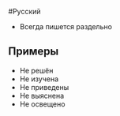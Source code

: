 #Русский 
- Всегда пишется раздельно 
## Примеры 
- Не решён 
- Не изучена
- Не приведены
- Не выяснена
- Не освещено 